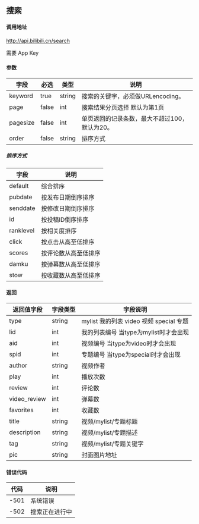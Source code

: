 ## 搜索

#### 调用地址

http://api.bilibili.cn/search

需要 App Key

#### 参数

|字段|必选|类型|说明|
|----|----|----|----|
|keyword|true|string|搜索的关键字，必须做URLencoding。|
|page|false|int|搜索结果分页选择 默认为第1页|
|pagesize|false|int|单页返回的记录条数，最大不超过100，默认为20。|
|order|false|string|排序方式|

##### 排序方式

|字段|说明|
|----|----|
|default|综合排序|
|pubdate|按发布日期倒序排序|
|senddate|按修改日期倒序排序|
|id|按投稿ID倒序排序|
|ranklevel|按相关度排序|
|click|按点击从高至低排序|
|scores|按评论数从高至低排序|
|damku|按弹幕数从高至低排序|
|stow|按收藏数从高至低排序|

#### 返回

|返回值字段|字段类型|字段说明|
|----------|--------|--------|
|type|string|mylist 我的列表 video 视频 special 专题|
|lid|int|我的列表编号 当type为mylist时才会出现|
|aid|int|视频编号 当type为video时才会出现|
|spid|int|专题编号 当type为special时才会出现|
|author|string|视频作者|
|play|int|播放次数|
|review|int|评论数|
|video_review|int|弹幕数|
|favorites|int|收藏数|
|title|string|视频/mylist/专题标题|
|description|string|视频/mylist/专题描述|
|tag|string|视频/mylist/专题关键字|
|pic|string|封面图片地址|

#### 错误代码

|代码|说明|
|----|----|
|-501|系统错误|
|-502|搜索正在进行中|
